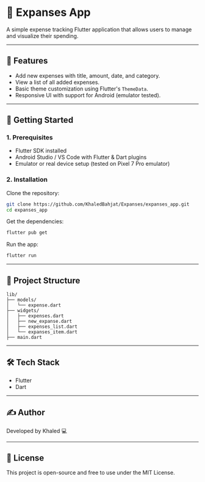 # 💸 Expanses App

A simple expense tracking Flutter application that allows users to manage and visualize their spending.

---

## 📱 Features

- Add new expenses with title, amount, date, and category.
- View a list of all added expenses.
- Basic theme customization using Flutter's `ThemeData`.
- Responsive UI with support for Android (emulator tested).



---

## 🚀 Getting Started

### 1. Prerequisites

- Flutter SDK installed
- Android Studio / VS Code with Flutter & Dart plugins
- Emulator or real device setup (tested on Pixel 7 Pro emulator)

### 2. Installation

Clone the repository:

```bash
git clone https://github.com/KhaledBahjat/Expanses/expanses_app.git
cd expanses_app
```

Get the dependencies:

```bash
flutter pub get
```

Run the app:

```bash
flutter run
```

---

## 📂 Project Structure

```
lib/
├── models/
│   └── expense.dart
├── widgets/
│   ├── expenses.dart
│   ├── new_expanse.dart
│   ├── expenses_list.dart
│   └── expanses_item.dart
├── main.dart
```

---

## 🛠 Tech Stack

- Flutter
- Dart

---

## ✍️ Author

Developed by Khaled 💻

---

## 📃 License

This project is open-source and free to use under the MIT License.
